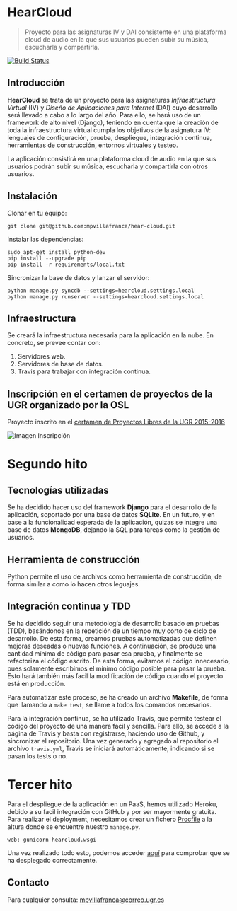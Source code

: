 # HearCloud

> Proyecto para las asignaturas IV y DAI consistente en una plataforma cloud de audio en la que sus usuarios pueden subir su música, escucharla y compartirla.

[![Build Status](https://travis-ci.org/mpvillafranca/hear-cloud.svg?branch=master)](https://travis-ci.org/mpvillafranca/hear-cloud)

## Introducción
**HearCloud** se trata de un proyecto para las asignaturas *Infraestructura Virtual* (IV) y *Diseño de Aplicaciones para Internet* (DAI) cuyo desarrollo será llevado a cabo a lo largo del año. Para ello, se hará uso de un framework de alto nivel (Django), teniendo en cuenta que la creación de toda la infraestructura virtual cumpla los objetivos de la asignatura IV: lenguajes de configuración, prueba, despliegue, integración continua, herramientas de construcción, entornos virtuales y testeo.

La aplicación consistirá en una plataforma cloud de audio en la que sus usuarios podrán subir su música, escucharla y compartirla con otros usuarios.

## Instalación

Clonar en tu equipo:

    git clone git@github.com:mpvillafranca/hear-cloud.git

Instalar las dependencias:

    sudo apt-get install python-dev
    pip install --upgrade pip
    pip install -r requirements/local.txt

Sincronizar la base de datos y lanzar el servidor:

    python manage.py syncdb --settings=hearcloud.settings.local
    python manage.py runserver --settings=hearcloud.settings.local

## Infraestructura
Se creará la infraestructura necesaria para la aplicación en la nube. En concreto, se prevee contar con:

1. Servidores web.
2. Servidores de base de datos.
3. Travis para trabajar con integración continua.

## Inscripción en el certamen de proyectos de la UGR organizado por la OSL

Proyecto inscrito en el [certamen de Proyectos Libres de la UGR 2015-2016](http://osl.ugr.es/bases-de-los-premios-a-proyectos-libres-de-la-ugr/)

![Imagen Inscripción](http://oi61.tinypic.com/k03vyc.jpg)

# Segundo hito

## Tecnologías utilizadas
Se ha decidido hacer uso del framework **Django** para el desarrollo de la aplicación, soportado por una base de datos **SQLite**. En un futuro, y en base a la funcionalidad esperada de la aplicación, quizas se integre una base de datos **MongoDB**, dejando la SQL para tareas como la gestión de usuarios.

## Herramienta de construcción
Python permite el uso de archivos como herramienta de construcción, de forma similar a como lo hacen otros leguajes.

## Integración continua y TDD
Se ha decidido seguir una metodología de desarrollo basado en pruebas (TDD), basándonos en la repetición de un tiempo muy corto de ciclo de desarrollo. De esta forma, creamos pruebas automatizadas que definen mejoras deseadas o nuevas funciones. A continuación, se produce una cantidad mínima de código para pasar esa prueba, y finalmente se refactoriza el código escrito. De esta forma, evitamos el código innecesario, pues solamente escribimos el mínimo código posible para pasar la prueba. Esto hará también más facil la modificación de código cuando el proyecto está en producción.

Para automatizar este proceso, se ha creado un archivo **Makefile**, de forma que llamando a `make test`, se llame a todos los comandos necesarios.

Para la integración continua, se ha utilizado Travis, que permite testear el código del proyecto de una manera facil y sencilla. Para ello, se accede a la página de Travis y basta con registrarse, haciendo uso de Github, y sincronizar el repositorio. Una vez generado y agregado al repositorio el archivo `travis.yml`, Travis se iniciará automáticamente, indicando si se pasan los tests o no.

# Tercer hito
Para el despliegue de la aplicación en un PaaS, hemos utilizado Heroku, debido a su facil integración con GitHub y por ser mayormente gratuita. Para realizar el deployment, necesitamos crear un fichero [Procfile](/Procfile) a la altura donde se encuentre nuestro `manage.py`.

	web: gunicorn hearcloud.wsgi

Una vez realizado todo esto, podemos acceder [aquí](https://hearcloud.herokuapp.com/) para comprobar que se ha desplegado correctamente.

## Contacto
Para cualquier consulta: mpvillafranca@correo.ugr.es
